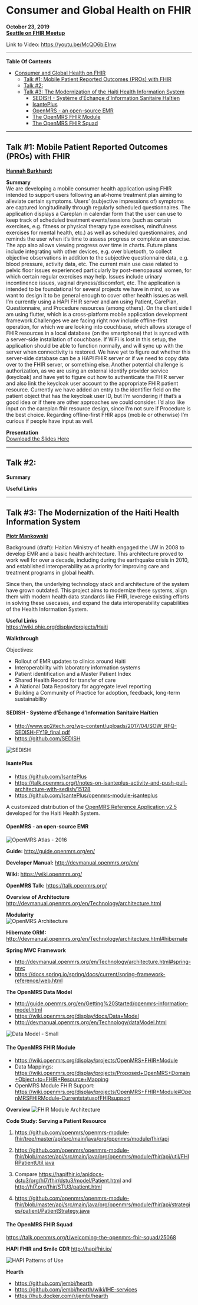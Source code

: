 # Consumer and Global Health on FHIR
**October 23, 2019**  
[**Seattle on FHIR Meetup**](https://www.meetup.com/Seattle-on-FHIR/events/265698879/)  

Link to Video: https://youtu.be/McQO6biEInw

---

**Table Of Contents**
- [Consumer and Global Health on FHIR](#consumer-and-global-health-on-fhir)
  - [Talk #1: Mobile Patient Reported Outcomes (PROs) with FHIR](#talk-1-mobile-patient-reported-outcomes-pros-with-fhir)
  - [Talk #2:](#talk-2)
  - [Talk #3: The Modernization of the Haiti Health Information System](#talk-3-the-modernization-of-the-haiti-health-information-system)
      - [SEDISH - Système d’Échange d’Information Sanitaire Haïtien](#sedish---syst%c3%a8me-d%c3%89change-dinformation-sanitaire-ha%c3%aftien)
      - [IsantePlus](#isanteplus)
      - [OpenMRS - an open-source EMR](#openmrs---an-open-source-emr)
      - [The OpenMRS FHIR Module](#the-openmrs-fhir-module)
      - [The OpenMRS FHIR Squad](#the-openmrs-fhir-squad)
---
## Talk #1: Mobile Patient Reported Outcomes (PROs) with FHIR
**[Hannah Burkhardt](https://github.com/hannahburkhardt)**

**Summary**  
We are developing a mobile consumer health application using FHIR intended to support users following an at-home treatment plan aiming to alleviate certain symptoms. Users’ (subjective impressions of) symptoms are captured longitudinally through regularly scheduled questionnaires. The application displays a Careplan in calendar form that the user can use to keep track of scheduled treatment events/sessions (such as certain exercises, e.g. fitness or physical therapy type exercises, mindfulness exercises for mental health, etc.) as well as scheduled questionnaires, and reminds the user when it’s time to assess progress or complete an exercise. The app also allows viewing progress over time in charts. Future plans include integrating with other devices, e.g. over bluetooth, to collect objective observations in addition to the subjective questionnaire data, e.g. blood pressure, activity data, etc. The current main use case related to pelvic floor issues experienced particularly by post-menopausal women, for which certain regular exercises may help. Issues include urinary incontinence issues, vaginal dryness/discomfort, etc. The application is intended to be foundational for several projects we have in mind, so we want to design it to be general enough to cover other health issues as well. I’m currently using a HAPI FHIR server and am using Patient, CarePlan, Questionnaire, and Procedure resources (among others). On the client side I am using flutter, which is a cross-platform mobile application development framework.Challenges we are facing right now include offline-first operation, for which we are looking into couchbase, which allows storage of FHIR resources in a local database (on the smartphone) that is synced with a server-side installation of couchbase. If WiFi is lost in this setup, the application should be able to function normally, and will sync up with the server when connectivity is restored. We have yet to figure out whether this server-side database can be a HAPI FHIR server or if we need to copy data over to the FHIR server, or something else. Another potential challenge is authorization, as we are using an external identify provider service (keycloak) and have yet to figure out how to authenticate the FHIR server and also link the keycloak user account to the appropriate FHIR patient resource. Currently we have added an entry to the identifier field on the patient object that has the keycloak user ID, but I’m wondering if that’s a good idea or if there are other approaches we could consider. I’d also like input on the careplan fhir resource design, since I’m not sure if Procedure is the best choice. Regarding offline-first FHIR apps (mobile or otherwise) I’m curious if people have input as well.

**Presentation**  
[Download the Slides Here](hannah_consumer_health.pptx)

---

## Talk #2: 

**Summary**

**Useful Links**

---

## Talk #3: The Modernization of the Haiti Health Information System
**[Piotr Mankowski](https://github.com/pmanko)**

Background (draft):
Haitian Ministry of health engaged the UW in 2008 to develop EMR and a basic health architecture. This architecture 
proved to work well for over a decade, including during the earthquake crisis in 2010, and established interoperability as
a priority for improving care and treatment programs in global health.

Since then, the underlying technology stack and architecture of the system have grown outdated. This project aims to modernize
these systems, align them with modern health data standards like FHIR, leverege existing efforts in solving these usecases, and expand the data interoperability capabilities of the Health Information System. 

**Useful Links**  
https://wiki.ohie.org/display/projects/Haiti

**Walkthrough**

Objectives:
- Rollout of EMR updates to clinics around Haiti
- Interoperability with laboratory information systems
- Patient identification and a Master Patient Index
- Shared Health Record for transfer of care
- A National Data Repository for aggregate level reporting
- Building a Community of Practice for adoption, feedback, long-term sustainability

#### SEDISH - Système d’Échange d’Information Sanitaire Haïtien
- http://www.go2itech.org/wp-content/uploads/2017/04/SOW_RFQ-SEDISH-FY19_final.pdf
- https://github.com/SEDISH

![SEDISH](SEDISH.png)

#### IsantePlus
- https://github.com/IsantePlus
- https://talk.openmrs.org/t/notes-on-isanteplus-activity-and-push-pull-architecture-with-sedish/15128
- https://github.com/IsantePlus/openmrs-module-isanteplus

A customized distribution of the [OpenMRS Reference Application v2.5](https://wiki.openmrs.org/display/docs/Reference+Application+2.5) developed for the Haiti Health System.


#### OpenMRS - an open-source EMR
![OpenMRS Atlas - 2016](openmrs_atlas_2016.png)

**Guide:** http://guide.openmrs.org/en/

**Developer Manual:** http://devmanual.openmrs.org/en/

**Wiki:** https://wiki.openmrs.org/

**OpenMRS Talk:** https://talk.openmrs.org/

**Overview of Architecture**  
http://devmanual.openmrs.org/en/Technology/architecture.html 

**Modularity**  
![OpenMRS Architecture](OpenMRS-architecture.png)

**Hibernate ORM:** http://devmanual.openmrs.org/en/Technology/architecture.html#hibernate

**Spring MVC Framework**  
- http://devmanual.openmrs.org/en/Technology/architecture.html#spring-mvc
- https://docs.spring.io/spring/docs/current/spring-framework-reference/web.html

**The OpenMRS Data Model**
- http://guide.openmrs.org/en/Getting%20Started/openmrs-information-model.html
- https://wiki.openmrs.org/display/docs/Data+Model
- http://devmanual.openmrs.org/en/Technology/dataModel.html

![Data Model - Small](openmrs_data_model_1.9.0_small.png)

#### The OpenMRS FHIR Module
- https://wiki.openmrs.org/display/projects/OpenMRS+FHIR+Module
- Data Mappings: https://wiki.openmrs.org/display/projects/Proposed+OpenMRS+Domain+Object+to+FHIR+Resource+Mapping
- OpenMRS Module FHIR Support: https://wiki.openmrs.org/display/projects/OpenMRS+FHIR+Module#OpenMRSFHIRModule-CurrentstatusofFHIRsupport

**Overview**
![FHIR Module Architecture](fhir-module-diagram-1.png)

**Code Study: Serving a Patient Resource**

1. https://github.com/openmrs/openmrs-module-fhir/tree/master/api/src/main/java/org/openmrs/module/fhir/api

2. https://github.com/openmrs/openmrs-module-fhir/blob/master/api/src/main/java/org/openmrs/module/fhir/api/util/FHIRPatientUtil.java

3. Compare https://hapifhir.io/apidocs-dstu3/org/hl7/fhir/dstu3/model/Patient.html and http://hl7.org/fhir/STU3/patient.html

4. https://github.com/openmrs/openmrs-module-fhir/blob/master/api/src/main/java/org/openmrs/module/fhir/api/strategies/patient/PatientStrategy.java
   


#### The OpenMRS FHIR Squad 
https://talk.openmrs.org/t/welcoming-the-openmrs-fhir-squad/25068

**HAPI FHIR and Smile CDR**
http://hapifhir.io/

![HAPI Patterns of Use](hapi-patterns.png)

**Hearth**
- https://github.com/jembi/hearth
- https://github.com/jembi/hearth/wiki/IHE-services
- https://hub.docker.com/r/jembi/hearth

